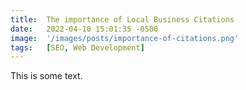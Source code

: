 ```yaml
---
title:  The importance of Local Business Citations
date:   2022-04-10 15:01:35 -0500
image:  '/images/posts/importance-of-citations.png'
tags:   [SEO, Web Development]
---
```


This is some text.
